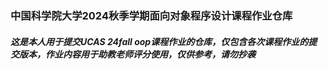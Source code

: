 ### 中国科学院大学2024秋季学期面向对象程序设计课程作业仓库

##### 这是本人用于提交UCAS 24fall oop课程作业的仓库，仅包含各次课程作业的提交版本，作业内容用于助教老师评分使用，仅供参考，请勿抄袭
